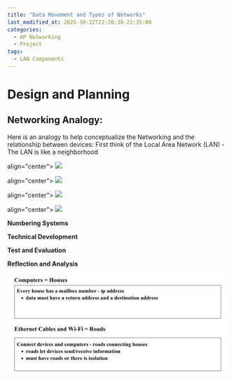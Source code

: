```yaml
---
title: "Data Movement and Types of Networks"
last_modified_at: 2025-10-22T22:20:30-22:35:00
categories:
  - AP Networking
  - Project
tags:
  - LAN Components
---
```


# Design and Planning
## Networking Analogy:
<p>Here is an analogy to help conceptualize the Networking and the relationship between devices: 
First think of the Local Area Network (LAN) - The LAN is like a neighborhood
<p> align="center"> <img src="(/assets/images/Photo9DataMovementandTypesofNetworks.jpg)" /></p>
align="center"> <img src="(/assets/images/Photo10DataMovementandTypesofNetworks.jpg)"/></p>
align="center"> <img src="(/assets/images/Photo11DataMovementandTypesofNetworks.jpg)"/></p>
align="center"> <img src="(/assets/images/Photo12DataMovementandTypesofNetworks.jpg)"/></p></p>

**Numbering Systems**

**Technical Development**

**Test and Evaluation**

**Reflection and Analysis**
<!-- ...existing code... -->
![Neighborhood diagram 1](/assets/images/Photo9DataMovementandTypesofNetworks.jpg)
<!-- ...existing code... -->